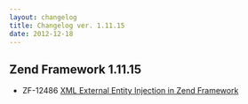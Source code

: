 ```yaml
---
layout: changelog
title: Changelog ver. 1.11.15
date: 2012-12-18
---
```


## Zend Framework 1.11.15

- ZF-12486	[XML External Entity Injection in Zend Framework](/issue/browse/ZF-12486)
